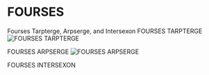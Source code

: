 # FOURSES
Fourses Tarpterge, Arpserge, and Intersexon
FOURSES TARPTERGE
![FOURSES TARPTERGE](https://user-images.githubusercontent.com/65085164/118858880-37c68500-b89f-11eb-8430-f8a9a7a23f32.jpg)

FOURSES ARPSERGE
![FOURSES ARPSERGE](https://user-images.githubusercontent.com/65085164/118858969-4f9e0900-b89f-11eb-89a4-163f4ce68b06.jpg)

FOURSES INTERSEXON
